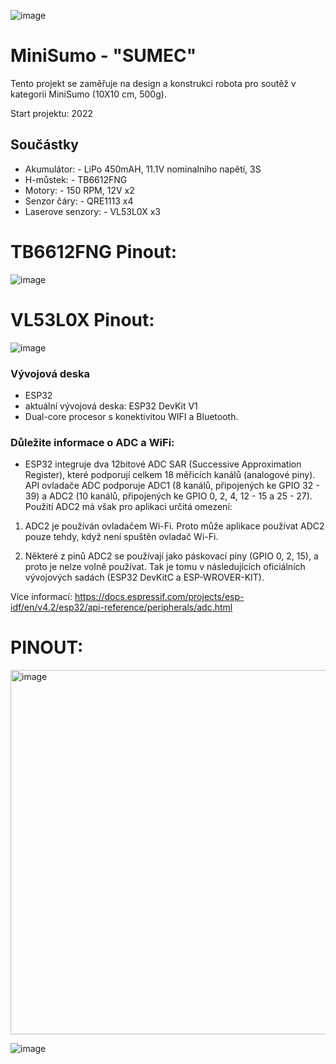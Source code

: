 ![image](https://github.com/Balcarj/RoboCop/assets/68673534/5e001415-0ed7-40f0-9e30-05038005c254)

# MiniSumo - "SUMEC"
Tento projekt se zaměřuje na design a konstrukci robota pro soutěž v kategorii MiniSumo (10X10 cm, 500g).

Start projektu: 2022

## Součástky
- Akumulátor: - LiPo 450mAH, 11.1V nominalního napětí, 3S
- H-můstek: - TB6612FNG
- Motory: - 150 RPM, 12V x2
- Senzor čáry: - QRE1113 x4
- Laserove senzory: - VL53L0X x3
# TB6612FNG Pinout:

![image](https://github.com/Balcarj/RoboCop/assets/120202417/d428edce-0110-4f3d-872b-86517cfe1f39)

# VL53L0X Pinout:
![image](https://github.com/Balcarj/RoboCop/assets/120202417/961efc51-b523-499f-9c7b-6f78cc3e25a9)

### Vývojová deska
- ESP32
- aktuální vývojová deska: ESP32 DevKit V1
- Dual-core procesor s konektivitou WIFI a Bluetooth.
### Důležite informace o ADC a WiFi:
- ESP32 integruje dva 12bitové ADC SAR (Successive Approximation Register), které podporují celkem 18 měřicích kanálů (analogové piny). API ovladače ADC podporuje ADC1 (8 kanálů, připojených ke GPIO 32 - 39) a ADC2 (10 kanálů, připojených ke GPIO 0, 2, 4, 12 - 15 a 25 - 27). Použití ADC2 má však pro aplikaci určitá omezení:

1. ADC2 je používán ovladačem Wi-Fi. Proto může aplikace používat ADC2 pouze tehdy, když není spuštěn ovladač Wi-Fi.

2. Některé z pinů ADC2 se používají jako páskovací piny (GPIO 0, 2, 15), a proto je nelze volně používat. Tak je tomu v následujících oficiálních vývojových sadách (ESP32 DevKitC a ESP-WROVER-KIT).

Více informací: https://docs.espressif.com/projects/esp-idf/en/v4.2/esp32/api-reference/peripherals/adc.html
# PINOUT:
<img width="583" alt="image" src="https://github.com/Balcarj/RoboCop/assets/120202417/0a48480b-2006-40af-a8f0-d4dc24d26c9d">

![image](https://github.com/Balcarj/RoboCop/assets/120202417/4ce2e7c0-2c51-49bb-a4e9-0d59cccc6bc7)


